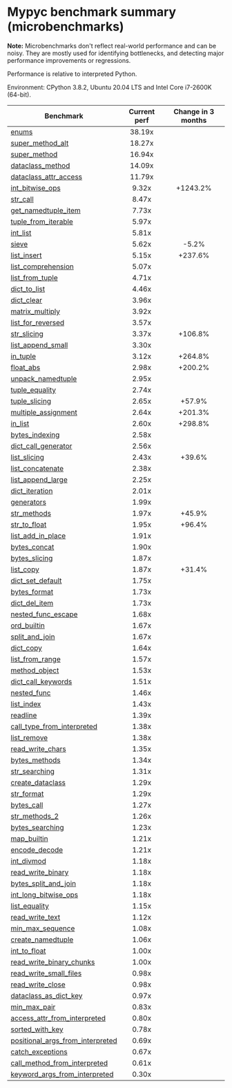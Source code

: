 # Mypyc benchmark summary (microbenchmarks)

**Note:** Microbenchmarks don't reflect real-world performance and can be noisy.
           They are mostly used for identifying bottlenecks, and detecting major performance
           improvements or regressions.

Performance is relative to interpreted Python.

Environment: CPython 3.8.2, Ubuntu 20.04 LTS and Intel Core i7-2600K (64-bit).

| Benchmark | Current perf | Change in 3 months |
| --- | :---: | :---: |
| [enums](benchmarks/enums.md) | 38.19x |  |
| [super_method_alt](benchmarks/super_method_alt.md) | 18.27x |  |
| [super_method](benchmarks/super_method.md) | 16.94x |  |
| [dataclass_method](benchmarks/dataclass_method.md) | 14.09x |  |
| [dataclass_attr_access](benchmarks/dataclass_attr_access.md) | 11.79x |  |
| [int_bitwise_ops](benchmarks/int_bitwise_ops.md) | 9.32x | +1243.2% |
| [str_call](benchmarks/str_call.md) | 8.47x |  |
| [get_namedtuple_item](benchmarks/get_namedtuple_item.md) | 7.73x |  |
| [tuple_from_iterable](benchmarks/tuple_from_iterable.md) | 5.97x |  |
| [int_list](benchmarks/int_list.md) | 5.81x |  |
| [sieve](benchmarks/sieve.md) | 5.62x | -5.2% |
| [list_insert](benchmarks/list_insert.md) | 5.15x | +237.6% |
| [list_comprehension](benchmarks/list_comprehension.md) | 5.07x |  |
| [list_from_tuple](benchmarks/list_from_tuple.md) | 4.71x |  |
| [dict_to_list](benchmarks/dict_to_list.md) | 4.46x |  |
| [dict_clear](benchmarks/dict_clear.md) | 3.96x |  |
| [matrix_multiply](benchmarks/matrix_multiply.md) | 3.92x |  |
| [list_for_reversed](benchmarks/list_for_reversed.md) | 3.57x |  |
| [str_slicing](benchmarks/str_slicing.md) | 3.37x | +106.8% |
| [list_append_small](benchmarks/list_append_small.md) | 3.30x |  |
| [in_tuple](benchmarks/in_tuple.md) | 3.12x | +264.8% |
| [float_abs](benchmarks/float_abs.md) | 2.98x | +200.2% |
| [unpack_namedtuple](benchmarks/unpack_namedtuple.md) | 2.95x |  |
| [tuple_equality](benchmarks/tuple_equality.md) | 2.74x |  |
| [tuple_slicing](benchmarks/tuple_slicing.md) | 2.65x | +57.9% |
| [multiple_assignment](benchmarks/multiple_assignment.md) | 2.64x | +201.3% |
| [in_list](benchmarks/in_list.md) | 2.60x | +298.8% |
| [bytes_indexing](benchmarks/bytes_indexing.md) | 2.58x |  |
| [dict_call_generator](benchmarks/dict_call_generator.md) | 2.56x |  |
| [list_slicing](benchmarks/list_slicing.md) | 2.43x | +39.6% |
| [list_concatenate](benchmarks/list_concatenate.md) | 2.38x |  |
| [list_append_large](benchmarks/list_append_large.md) | 2.25x |  |
| [dict_iteration](benchmarks/dict_iteration.md) | 2.01x |  |
| [generators](benchmarks/generators.md) | 1.99x |  |
| [str_methods](benchmarks/str_methods.md) | 1.97x | +45.9% |
| [str_to_float](benchmarks/str_to_float.md) | 1.95x | +96.4% |
| [list_add_in_place](benchmarks/list_add_in_place.md) | 1.91x |  |
| [bytes_concat](benchmarks/bytes_concat.md) | 1.90x |  |
| [bytes_slicing](benchmarks/bytes_slicing.md) | 1.87x |  |
| [list_copy](benchmarks/list_copy.md) | 1.87x | +31.4% |
| [dict_set_default](benchmarks/dict_set_default.md) | 1.75x |  |
| [bytes_format](benchmarks/bytes_format.md) | 1.73x |  |
| [dict_del_item](benchmarks/dict_del_item.md) | 1.73x |  |
| [nested_func_escape](benchmarks/nested_func_escape.md) | 1.68x |  |
| [ord_builtin](benchmarks/ord_builtin.md) | 1.67x |  |
| [split_and_join](benchmarks/split_and_join.md) | 1.67x |  |
| [dict_copy](benchmarks/dict_copy.md) | 1.64x |  |
| [list_from_range](benchmarks/list_from_range.md) | 1.57x |  |
| [method_object](benchmarks/method_object.md) | 1.53x |  |
| [dict_call_keywords](benchmarks/dict_call_keywords.md) | 1.51x |  |
| [nested_func](benchmarks/nested_func.md) | 1.46x |  |
| [list_index](benchmarks/list_index.md) | 1.43x |  |
| [readline](benchmarks/readline.md) | 1.39x |  |
| [call_type_from_interpreted](benchmarks/call_type_from_interpreted.md) | 1.38x |  |
| [list_remove](benchmarks/list_remove.md) | 1.38x |  |
| [read_write_chars](benchmarks/read_write_chars.md) | 1.35x |  |
| [bytes_methods](benchmarks/bytes_methods.md) | 1.34x |  |
| [str_searching](benchmarks/str_searching.md) | 1.31x |  |
| [create_dataclass](benchmarks/create_dataclass.md) | 1.29x |  |
| [str_format](benchmarks/str_format.md) | 1.29x |  |
| [bytes_call](benchmarks/bytes_call.md) | 1.27x |  |
| [str_methods_2](benchmarks/str_methods_2.md) | 1.26x |  |
| [bytes_searching](benchmarks/bytes_searching.md) | 1.23x |  |
| [map_builtin](benchmarks/map_builtin.md) | 1.21x |  |
| [encode_decode](benchmarks/encode_decode.md) | 1.21x |  |
| [int_divmod](benchmarks/int_divmod.md) | 1.18x |  |
| [read_write_binary](benchmarks/read_write_binary.md) | 1.18x |  |
| [bytes_split_and_join](benchmarks/bytes_split_and_join.md) | 1.18x |  |
| [int_long_bitwise_ops](benchmarks/int_long_bitwise_ops.md) | 1.18x |  |
| [list_equality](benchmarks/list_equality.md) | 1.15x |  |
| [read_write_text](benchmarks/read_write_text.md) | 1.12x |  |
| [min_max_sequence](benchmarks/min_max_sequence.md) | 1.08x |  |
| [create_namedtuple](benchmarks/create_namedtuple.md) | 1.06x |  |
| [int_to_float](benchmarks/int_to_float.md) | 1.00x |  |
| [read_write_binary_chunks](benchmarks/read_write_binary_chunks.md) | 1.00x |  |
| [read_write_small_files](benchmarks/read_write_small_files.md) | 0.98x |  |
| [read_write_close](benchmarks/read_write_close.md) | 0.98x |  |
| [dataclass_as_dict_key](benchmarks/dataclass_as_dict_key.md) | 0.97x |  |
| [min_max_pair](benchmarks/min_max_pair.md) | 0.83x |  |
| [access_attr_from_interpreted](benchmarks/access_attr_from_interpreted.md) | 0.80x |  |
| [sorted_with_key](benchmarks/sorted_with_key.md) | 0.78x |  |
| [positional_args_from_interpreted](benchmarks/positional_args_from_interpreted.md) | 0.69x |  |
| [catch_exceptions](benchmarks/catch_exceptions.md) | 0.67x |  |
| [call_method_from_interpreted](benchmarks/call_method_from_interpreted.md) | 0.61x |  |
| [keyword_args_from_interpreted](benchmarks/keyword_args_from_interpreted.md) | 0.30x |  |
